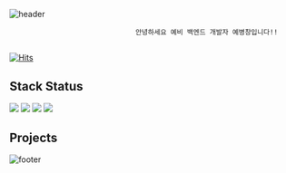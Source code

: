 ![header](https://capsule-render.vercel.app/api?color=timeGradient&height=150&type=waving&text=ByungChang%'s%_Github&fontSize=40&animation=fadeIn)

                                   안녕하세요 예비 백엔드 개발자 예병창입니다!!

##  
[![Hits](https://hits.seeyoufarm.com/api/count/incr/badge.svg?url=https%3A%2F%2Fgithub.com%2FKORYEcan&count_bg=%2379C83D&title_bg=%23555555&icon=&icon_color=%23E7E7E7&title=hits&edge_flat=false)](https://hits.seeyoufarm.com)







## Stack Status
<img src="https://img.shields.io/badge/java-007396?style=for-the-badge&logo=java&logoColor=white"> <img src="https://img.shields.io/badge/spring-6DB33F?style=for-the-badge&logo=spring&logoColor=white"> <img src="https://img.shields.io/badge/springboot-green?style=for-the-badge&logo=springboot&logoColor=6DB33F"/> 
<img src="https://img.shields.io/badge/mysql-4479A1?style=for-the-badge&logo=mysql&logoColor=white">

## Projects



![footer](https://capsule-render.vercel.app/api?color=timeGradient&height=35&type=soft)
